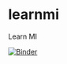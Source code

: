 # learnmi
Learn MI


[![Binder](https://mybinder.org/badge_logo.svg)](https://mybinder.org/v2/gh/dhrumeshgandhi/learnmi/main)

